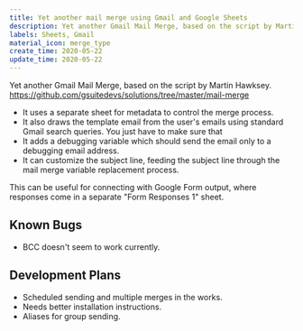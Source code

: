 ```yaml
---
title: Yet another mail merge using Gmail and Google Sheets
description: Yet another Gmail Mail Merge, based on the script by Martin Hawksey.  https://github.com/gsuitedevs/solutions/tree/master/mail-merge
labels: Sheets, Gmail
material_icon: merge_type
create_time: 2020-05-22
update_time: 2020-05-22
---
```


Yet another Gmail Mail Merge, based on the script by Martin Hawksey.
https://github.com/gsuitedevs/solutions/tree/master/mail-merge

* It uses a separate sheet for metadata to control the merge process.
* It also draws the template email from the user's emails using standard Gmail search queries.  You just have to make sure that
* It adds a debugging variable which should send the email only to a debugging email address.
* It can customize the subject line, feeding the subject line through the mail merge variable replacement process.

This can be useful for connecting with Google Form output, where responses come in a separate "Form Responses 1" sheet.

## Known Bugs
* BCC doesn't seem to work currently.

## Development Plans
* Scheduled sending and multiple merges in the works.
* Needs better installation instructions.
* Aliases for group sending.
